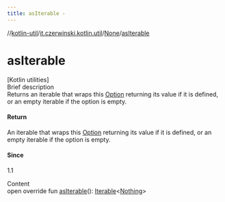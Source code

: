 ```yaml
---
title: asIterable -
---
```

//[kotlin-util](../../index.md)/[it.czerwinski.kotlin.util](../index.md)/[None](index.md)/[asIterable](as-iterable.md)



# asIterable  
[Kotlin utilities]  
Brief description  
Returns an iterable that wraps this [Option](../-option/index.md) returning its value if it is defined, or an empty iterable if the option is empty.  
  


#### Return  
An iterable that wraps this [Option](../-option/index.md) returning its value if it is defined, or an empty iterable if the option is empty.  
  


#### Since  
1.1  
  
  
Content  
open override fun [asIterable](as-iterable.md)(): [Iterable](https://kotlinlang.org/api/latest/jvm/stdlib/kotlin.collections/-iterable/index.html)<[Nothing](https://kotlinlang.org/api/latest/jvm/stdlib/kotlin/-nothing/index.html)>  



